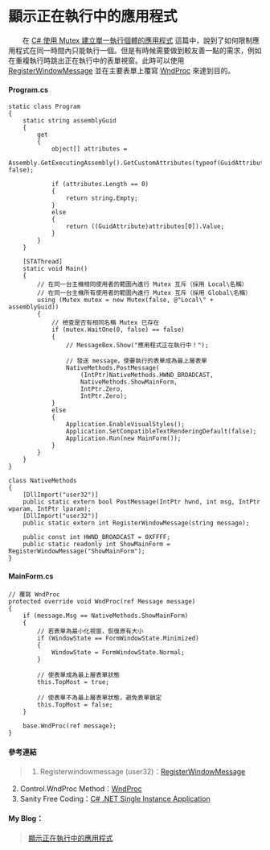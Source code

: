 # 顯示正在執行中的應用程式
　　在 [C# 使用 Mutex 建立單一執行個體的應用程式] 這篇中，說到了如何限制應用程式在同一時間內只能執行一個。但是有時候需要做到較友善一點的需求，例如在重複執行時跳出正在執行中的表單視窗。此時可以使用 [RegisterWindowMessage] 並在主要表單上覆寫 [WndProc] 來達到目的。
  
#### Program.cs
```
static class Program
{
    static string assemblyGuid
    {
        get
        {
            object[] attributes =
                Assembly.GetExecutingAssembly().GetCustomAttributes(typeof(GuidAttribute), false);

            if (attributes.Length == 0)
            {
                return string.Empty;
            }
            else
            {
                return ((GuidAttribute)attributes[0]).Value;
            }
        }
    }

    [STAThread]
    static void Main()
    {
        // 在同一台主機相同使用者的範圍內進行 Mutex 互斥（採用 Local\名稱）
        // 在同一台主機所有使用者的範圍內進行 Mutex 互斥（採用 Global\名稱）
        using (Mutex mutex = new Mutex(false, @"Local\" + assemblyGuid))
        {
            // 檢查是否有相同名稱 Mutex 已存在
            if (mutex.WaitOne(0, false) == false)
            {
                // MessageBox.Show("應用程式正在執行中！");

                // 發送 message，使要執行的表單成為最上層表單
                NativeMethods.PostMessage(
                    (IntPtr)NativeMethods.HWND_BROADCAST,
                    NativeMethods.ShowMainForm,
                    IntPtr.Zero,
                    IntPtr.Zero);
            }
            else
            {
                Application.EnableVisualStyles();
                Application.SetCompatibleTextRenderingDefault(false);
                Application.Run(new MainForm());
            }
        }
    }
}

class NativeMethods
{
    [DllImport("user32")]
    public static extern bool PostMessage(IntPtr hwnd, int msg, IntPtr wparam, IntPtr lparam);
    [DllImport("user32")]
    public static extern int RegisterWindowMessage(string message);

    public const int HWND_BROADCAST = 0XFFFF;
    public static readonly int ShowMainForm = RegisterWindowMessage("ShowMainForm");
}
```
  
#### MainForm.cs
```
// 覆寫 WndProc
protected override void WndProc(ref Message message)
{
    if (message.Msg == NativeMethods.ShowMainForm)
    {
        // 若表單為最小化視窗，恢復原有大小
        if (WindowState == FormWindowState.Minimized)
        {
            WindowState = FormWindowState.Normal;
        }

        // 使表單成為最上層表單狀態
        this.TopMost = true;

        // 使表單不為最上層表單狀態，避免表單鎖定
        this.TopMost = false;
    }

    base.WndProc(ref message);
}
```
  
#### 參考連結
>1. Registerwindowmessage (user32)：[RegisterWindowMessage]
2. Control.WndProc Method：[WndProc]
3. Sanity Free Coding：[C# .NET Single Instance Application]
  
#### My Blog：
>[顯示正在執行中的應用程式]
  
[RegisterWindowMessage]:http://www.pinvoke.net/default.aspx/user32.registerwindowmessage
[WndProc]:https://msdn.microsoft.com/en-us/library/system.windows.forms.control.wndproc%28v=vs.110%29.aspx
[C# .NET Single Instance Application]:http://sanity-free.org/143/csharp_dotnet_single_instance_application.html
[C# 使用 Mutex 建立單一執行個體的應用程式]:http://bdottn.github.io/2015/05/26/SingleInstanceApplication/
[顯示正在執行中的應用程式]:http://bdottn.github.io/2015/05/26/ShowRunningForm/